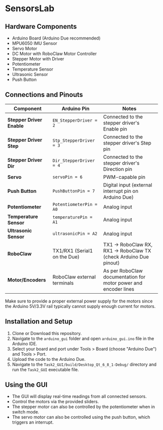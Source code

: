 # SensorsLab

## Hardware Components

- Arduino Board (Arduino Due recommended)
- MPU6050 IMU Sensor
- Servo Motor
- DC Motor with RoboClaw Motor Controller
- Stepper Motor with Driver
- Potentiometer
- Temperature Sensor
- Ultrasonic Sensor
- Push Button

## Connections and Pinouts

| Component                   | Arduino Pin                 | Notes                                                           |
|-----------------------------|-----------------------------|-----------------------------------------------------------------|
| **Stepper Driver Enable**   | `EN_StepperDriver = 2`      | Connected to the stepper driver's Enable pin                    |
| **Stepper Driver Step**     | `Stp_StepperDriver = 3`     | Connected to the stepper driver's Step pin                      |
| **Stepper Driver Dir**      | `Dir_StepperDriver = 4`     | Connected to the stepper driver's Direction pin                 |
| **Servo**                   | `servoPin = 6`              | PWM-capable pin                                                 |
| **Push Button**             | `PushButtonPin = 7`         | Digital input (external interrupt pin on Arduino Due)           |
| **Potentiometer**           | `PotentiometerPin = A0`     | Analog input                                                    |
| **Temperature Sensor**      | `temperaturePin = A1`       | Analog input                                       |
| **Ultrasonic Sensor**       | `ultrasonicPin = A2`        | Analog input                                                    |
| **RoboClaw**                | TX1/RX1 (Serial1 on the Due)| TX1 → RoboClaw RX, RX1 → RoboClaw TX (check Arduino Due pinout) |
| **Motor/Encoders**          | RoboClaw external terminals | As per RoboClaw documentation for motor power and encoder lines |

Make sure to provide a proper external power supply for the motors since the Arduino 5V/3.3V rail typically cannot supply enough current for motors.

## Installation and Setup

1. Clone or Download this repository.
2. Navigate to the `arduino_gui` folder and open `arduino_gui.ino` file in the Arduino IDE.
3. Select your board and port under Tools > Board (choose "Arduino Due") and Tools > Port.
4. Upload the code to the Arduino Due.
5. Navigate to the `Task2_GUI/build/Desktop_Qt_6_8_1-Debug/` directory and run the `Task2_GUI` executable file.
   
## Using the GUI

- The GUI will display real-time readings from all connected sensors.
- Control the motors via the provided sliders.
- The stepper motor can also be controlled by the potentiometer when in switch mode.
- The servo motor can also be controlled using the push button, which triggers an interrupt.


